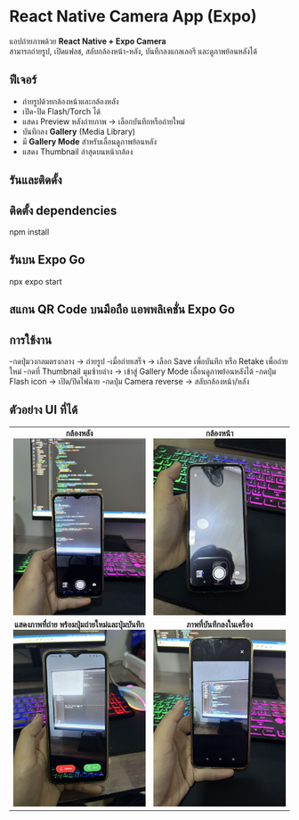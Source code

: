 # React Native Camera App (Expo)

แอปถ่ายภาพด้วย **React Native + Expo Camera**  
สามารถถ่ายรูป, เปิดแฟลช, สลับกล้องหน้า-หลัง, บันทึกลงแกลเลอรี และดูภาพย้อนหลังได้


## ฟีเจอร์

- ถ่ายรูปด้วยกล้องหน้าและกล้องหลัง  
- เปิด-ปิด Flash/Torch ได้  
- แสดง Preview หลังถ่ายภาพ → เลือกบันทึกหรือถ่ายใหม่  
- บันทึกลง **Gallery** (Media Library)  
- มี **Gallery Mode** สำหรับเลื่อนดูภาพย้อนหลัง  
- แสดง Thumbnail ล่าสุดบนหน้ากล้อง  

## รันและติดดั้ง

## ติดตั้ง dependencies
 npm install

 ## รันบน Expo Go
 npx expo start

 ## สแกน QR Code บนมือถือ แอพพลิเคชั่น Expo Go

 ## การใช้งาน
  -กดปุ่มวงกลมตรงกลาง → ถ่ายรูป
  -เมื่อถ่ายเสร็จ → เลือก Save เพื่อบันทึก หรือ Retake เพื่อถ่ายใหม่
  -กดที่ Thumbnail มุมซ้ายล่าง → เข้าสู่ Gallery Mode เลื่อนดูภาพย้อนหลังได้
  -กดปุ่ม Flash icon → เปิด/ปิดไฟฉาย
  -กดปุ่ม Camera reverse → สลับกล้องหน้า/หลัง

  ## ตัวอย่าง UI ที่ได้
<table>
  <tr>
    <td align="center">
      <b>กล้องหลัง</b><br>
      <img src="assets/screenshots/camera1.jpg" width="250"/>
    </td>
    <td align="center">
      <b>กล้องหน้า</b><br>
      <img src="assets/screenshots/camera2.jpg" width="250"/>
    </td>
  </tr>
  <tr>
    <td align="center">
      <b>แสดงภาพที่ถ่าย พร้อมปุ่มถ่ายใหม่และปุ่มบันทึก</b><br>
      <img src="assets/screenshots/preview.jpg" width="250"/>
    </td>
    <td align="center">
      <b>ภาพที่บันทึกลงในเครื่อง</b><br>
      <img src="assets/screenshots/gallery.jpg" width="250"/>
    </td>
  </tr>
</table>